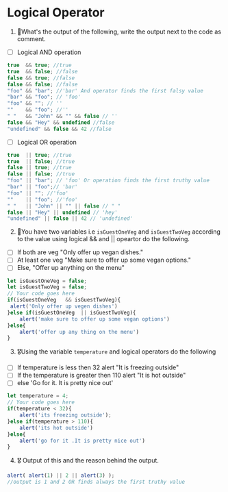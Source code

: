 # Logical Operator

1. 🥇What's the output of the following, write the output next to the code as comment.

* [ ] Logical AND operation

```js
true  && true; //true
true  && false; //false
false && true; //false
false && false; //false
"foo" && "bar"; //'bar' And operator finds the first falsy value
"bar" && "foo"; // 'foo'
"foo" && ""; // ''
""    && "foo"; //''
" "   && "John" && "" && false // ''
false && "Hey" && undefined //false
"undefined" && false && 42 //false
```

* [ ] Logical OR operation
```js
true  || true; //true
true  || false; //true
false || true; //true
false || false; //true
"foo" || "bar"; // 'foo' Or operation finds the first truthy value
"bar" || "foo";// 'bar'
"foo" || ""; //'foo'
""    || "foo"; //'foo'
" "   || "John" || "" || false // " "
false || "Hey" || undefined // 'hey'
"undefined" || false || 42 // 'undefined'
```

2. 🥈You have two variables i.e `isGuestOneVeg` and  `isGuestTwoVeg` according to the value using logical && and || opeartor do the following.

* [ ] If both are veg "Only offer up vegan dishes."
* [ ] At least one veg  "Make sure to offer up some vegan options."
* [ ] Else, "Offer up anything on the menu"
```js
let isGuestOneVeg = false;
let isGuestTwoVeg = false;
// Your code goes here
if(isGuestOneVeg   && isGuestTwoVeg){
 alert('Only offer up vegen dishes')
}else if(isGuestOneVeg  || isGuestTwoVeg){
    alert('make sure to offer up some vegan options')
}else{
    alert('offer up any thing on the menu')
}
```


3. 🎖Using the variable `temperature` and logical operators do the following
* [ ] If temperature is less then 32 alert "It is freezing outside"
* [ ] If the temperature is greater then 110 alert "It is hot outside"
* [ ] else 'Go for it. It is pretty nice out'
```js
let temperature = 4;
// Your code goes here
if(temperature < 32){
    alert('its freezing outside');
}else if(temperature > 110){
    alert('its hot outside')
}else{
    alert('go for it .It is pretty nice out')
}
```

4. 🎖 Output of this and the reason behind the output.
```js
alert( alert(1) || 2 || alert(3) );
//output is 1 and 2 OR finds always the first truthy value
 ```